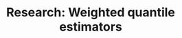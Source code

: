 ---
title: "Research: Weighted quantile estimators"
type: research
message: "Update: this blog post is a part of research that aimed to build weighed versions of various quantile estimators.
  A [preprint with final results](/posts/preprint-wqe/) is available on arXiv: [arXiv:2304.07265 [stat.ME]](https://arxiv.org/abs/2304.07265).
  Some information in this blog post can be obsolete: please, use the preprint as the primary reference."
---